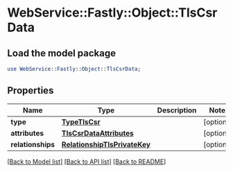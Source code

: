 # WebService::Fastly::Object::TlsCsrData

## Load the model package
```perl
use WebService::Fastly::Object::TlsCsrData;
```

## Properties
Name | Type | Description | Notes
------------ | ------------- | ------------- | -------------
**type** | [**TypeTlsCsr**](TypeTlsCsr.md) |  | [optional] 
**attributes** | [**TlsCsrDataAttributes**](TlsCsrDataAttributes.md) |  | [optional] 
**relationships** | [**RelationshipTlsPrivateKey**](RelationshipTlsPrivateKey.md) |  | [optional] 

[[Back to Model list]](../README.md#documentation-for-models) [[Back to API list]](../README.md#documentation-for-api-endpoints) [[Back to README]](../README.md)


